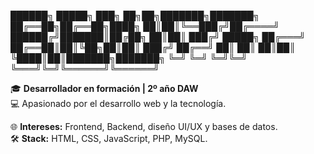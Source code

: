 
██████╗ █████╗ ███╗ ██╗██╗███████╗███████╗ ██╔══██╗██╔══██╗████╗ ██║██║╚══███╔╝██╔════╝ ██████╔╝███████║██╔██╗ ██║██║ ███╔╝ █████╗
██╔═══╝ ██╔══██║██║╚██╗██║██║ ███╔╝ ██╔══╝
██║ ██║ ██║██║ ╚████║██║███████╗███████╗ ╚═╝ ╚═╝ ╚═╝╚═╝ ╚═══╝╚═╝╚══════╝╚══════╝

🎓 **Desarrollador en formación | 2º año DAW**  
💻 Apasionado por el desarrollo web y la tecnología.  

🌐 **Intereses:** Frontend, Backend, diseño UI/UX y bases de datos.  
🛠️ **Stack:** HTML, CSS, JavaScript, PHP, MySQL.


